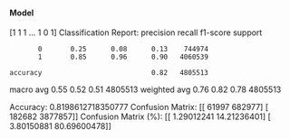 #### Model
[1 1 1 ... 1 0 1]
Classification Report:
              precision    recall  f1-score   support

           0       0.25      0.08      0.13    744974
           1       0.85      0.96      0.90   4060539

    accuracy                           0.82   4805513
   macro avg       0.55      0.52      0.51   4805513
weighted avg       0.76      0.82      0.78   4805513

Accuracy: 0.8198612718350777
Confusion Matrix:
[[  61997  682977]
 [ 182682 3877857]]
Confusion Matrix (%):
[[ 1.29012241 14.21236401]
 [ 3.80150881 80.69600478]]
